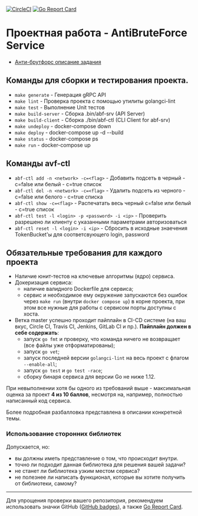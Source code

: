 
[![CircleCI](https://circleci.com/gh/Lefthander/otus-go-antibruteforce.svg?style=shield)](https://circleci.com/gh/Lefthander/otus-go-antibruteforce)
[![Go Report Card](https://goreportcard.com/badge/github.com/lefthander/otus-go-antibruteforce)](https://goreportcard.com/report/github.com/lefthander/tokenbucket)

# Проектная работа - AntiBruteForce Service

* [Анти-брутфорс описание задания](./anti-bruteforce.md)

## Команды для сборки и тестирования проекта.

* `make generate` - Генерация gRPC API
* `make lint` - Проверка проекта с помощью утилиты golangci-lint
* `make test` - Выполнение Unit тестов
* `make build-server` - Сборка .bin/abf-srv (API Server)
* `make build-client` - Сборка ./bin/abf-ctl (CLI Client for abf-srv)
* `make undeploy` - docker-compose down
* `make deploy`  - docker-compose up -d --build
* `make status`  - docker-compose ps
* `make run` - docker-compose up

## Команды avf-ctl

* `abf-ctl add -n <network> -c=<flag>` - Добавить подсеть в черный - c=false или белый - c=true список
* `abf-ctl del -n <network> -c=<flag>` - Удалить подсеть из черного - c=false или белого - c=true списка
* `abf-ctl show -c=<flag>` - Распечатать весь черный c=false или белый - c=true список
* `abf-ctl test -l <login> -p <password> -i <ip>` - Проверить разрешено ли клиенту с указанными параметрами авторизоваться
* `abf-ctl reset -l <login> -i <ip>` - Сбросить в исходные знаечения TokenBucket'ы для соответсвующего login, password

## Обязательные требования для каждого проекта

* Наличие юнит-тестов на ключевые алгоритмы (ядро) сервиса.
* Докеризация сервиса:
  - наличие валидного Dockerfile для сервиса;
  - сервис и необходимое ему окружение запускаются без ошибок через `make run` (внутри `docker compose up`) в корне проекта,
    при этом все нужные для работы с сервисом порты доступны с хоста.
* Ветка master успешно проходит пайплайн в CI-CD системе (на ваш вкус, Circle CI, Travis CI, Jenkins, GitLab CI и пр.).
**Пайплайн должен в себе содержать**:
  - запуск `go fmt` и проверку, что команда ничего не возвращает (все файлы уже отформатированы);
  - запуск `go vet`;
  - запуск последней версии `golangci-lint` на весь проект с флагом `--enable-all`;
  - запуск `go test` и `go test -race`;
  - сборку бинаря сервиса для версии Go не ниже 1.12. 

При невыполнении хотя бы одного из требований выше - максимальная оценка за проект **4 из 10 баллов**,
несмотря на, например, полностью написанный код сервиса.

Более подробная разбалловка представлена в описании конкретной темы.

### Использование сторонних библиотек

Допускается, но:

- вы должны иметь представление о том, что происходит внутри.
- точно ли подходит данная библиотека для решения вашей задачи?
- не станет ли библиотека узким местом сервиса?
- не полезнее ли написать функционал, которые вы хотите получить от библиотеки, самому?

---

Для упрощения проверки вашего репозитория, рекомендуем использовать значки GitHub
([GitHub badges](https://github.com/dwyl/repo-badges)), а также [Go Report Card](https://goreportcard.com/).
